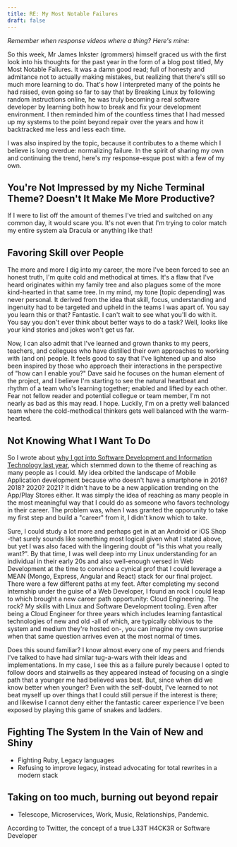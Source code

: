 ```yaml
---
title: RE: My Most Notable Failures
draft: false
---
```


_Remember when response videos where a thing? Here's mine:_

So this week, Mr James Inkster (grommers) himself graced us with the first look into his thoughts for the past year in the form of a blog post titled, My Most Notable Failures. It was a damn good read; full of honesty and admitance not to actually making mistakes, but realizing that there's still so much more learning to do. That's how I interpreted many of the points he had raised, even going so far to say that by Breaking Linux by following random instructions online, he was truly becoming a real software developer by learning both how to break and fix your development environment. I then reminded him of the countless times that I had messed up my systems to the point beyond repair over the years and how it backtracked me less and less each time.

I was also inspired by the topic, because it contributes to a theme which I believe is long overdue: normalizing failure. In the spirit of sharing my own and continuing the trend, here's my response-esque post with a few of my own.

## You're Not Impressed by my Niche Terminal Theme? Doesn't It Make Me More Productive?

If I were to list off the amount of themes I've tried and switched on any common day, it would scare you. It's not even that I'm trying to color match my entire system ala Dracula or anything like that! 

## Favoring Skill over People

The more and more I dig into my career, the more I've been forced to see an honest truth, I'm quite cold and methodical at times. It's a flaw that I've heard originates within my family tree and also plagues some of the more kind-hearted in that same tree. In my mind, my tone [topic depending] was never personal. It derived from the idea that skill, focus, understanding and ingenuity had to be targeted and upheld in the teams I was apart of. You say you learn this or that? Fantastic. I can't wait to see what you'll do with it. You say you don't ever think about better ways to do a task? Well, looks like your kind stories and jokes won't get us far.

Now, I can also admit that I've learned and grown thanks to my peers, teachers, and collegues who have distilled their own approaches to working with (and on) people. It feels good to say that I've lightened up and also been inspired by those who approach their interactions in the perspective of "how can I enable you?" Dave said he focuses on the human element of the project, and I believe I'm starting to see the natural heartbeat and rhythm of a team who's learning together; enabled and lifted by each other. Fear not fellow reader and potential collegue or team member, I'm not nearly as bad as this may read. I hope. Luckily, I'm on a pretty well balanced team where the cold-methodical thinkers gets well balanced with the warm-hearted.

## Not Knowing What I Want To Do

So I wrote about [why I got into Software Development and Information Technology last year](https://raygervais.dev/articles/2020/03/why-i-got-into-programming/), which stemmed down to the theme of reaching as many people as I could. My idea orbited the landscape of Mobile Application development because who doesn't have a smartphone in 2016? 2018? 2020? 2021? It didn't have to be a new application trending on the App/Play Stores either. It was simply the idea of reaching as many people in the most meaningful way that I could do as someone who favors technology in their career. The problem was, when I was granted the opporunity to take my first step and build a "career" from it, I didn't know which to take. 

Sure, I could study a lot more and perhaps get in at an Android or iOS Shop -that surely sounds like something most logical given what I stated above, but yet I was also faced with the lingering doubt of "is this what you really want?". By that time, I was well deep into my Linux understanding for an individual in their early 20s and also well-enough versed in Web Development at the time to convince a cynical prof that I could leverage a MEAN (Mongo, Express, Angular and React) stack for our final project. There were a few different paths at my feet. After completing my second internship under the guise of a Web Developer, I found an rock I could leap to which brought a new career path opportunity: Cloud Engineering. The rock? My skills with Linux and Software Development tooling. Even after being a Cloud Engineer for three years which includes learning fantastical technologies of new and old -all of which, are typically oblivious to the system and medium they're hosted on-, you can imagine my own surprise when that same question arrives even at the most normal of times.

Does this sound familiar? I know almost every one of my peers and friends I've talked to have had similar tug-a-wars with their ideas and implementations. In my case, I see this as a failure purely because I opted to follow doors and stairwells as they appeared instead of focusing on a single path that a younger me had believed was best. But, since when did we know better when younger? Even with the self-doubt, I've learned to not beat myself up over things that I could still persue if the interest is there; and likewise I cannot deny either the fantastic career experience I've been exposed by playing this game of snakes and ladders.

## Fighting The System In the Vain of New and Shiny

- Fighting Ruby, Legacy languages
- Refusing to improve legacy, instead advocating for total rewrites in a modern stack

## Taking on too much, burning out beyond repair

- Telescope, Microservices, Work, Music, Relationships, Pandemic.

According to Twitter, the concept of a true L33T H4CK3R or Software Developer

